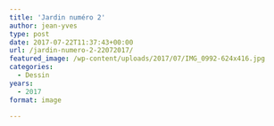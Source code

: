 ```yaml
---
title: 'Jardin numéro 2'
author: jean-yves
type: post
date: 2017-07-22T11:37:43+00:00
url: /jardin-numero-2-22072017/
featured_image: /wp-content/uploads/2017/07/IMG_0992-624x416.jpg
categories:
  - Dessin
years:
  - 2017
format: image

---
```

